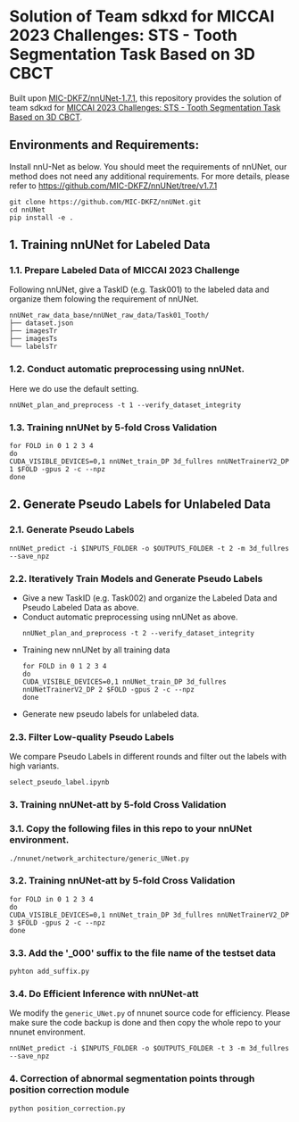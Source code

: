 # Solution of Team sdkxd for MICCAI 2023 Challenges: STS - Tooth Segmentation Task Based on 3D CBCT

Built upon [MIC-DKFZ/nnUNet-1.7.1](https://github.com/MIC-DKFZ/nnUNet/tree/v1.7.1), this repository provides the solution of team sdkxd for [MICCAI 2023 Challenges: STS - Tooth Segmentation Task Based on 3D CBCT](https://tianchi.aliyun.com/competition/entrance/532087/rankingList).

## Environments and Requirements:
Install nnU-Net as below. You should meet the requirements of nnUNet, our method does not need any additional requirements. For more details, please refer to https://github.com/MIC-DKFZ/nnUNet/tree/v1.7.1
```
git clone https://github.com/MIC-DKFZ/nnUNet.git
cd nnUNet
pip install -e .
```

## 1. Training nnUNet for Labeled Data
### 1.1. Prepare Labeled Data of MICCAI 2023 Challenge
Following nnUNet, give a TaskID (e.g. Task001) to the labeled data and organize them folowing the requirement of nnUNet.

    nnUNet_raw_data_base/nnUNet_raw_data/Task01_Tooth/
    ├── dataset.json
    ├── imagesTr
    ├── imagesTs
    └── labelsTr
### 1.2. Conduct automatic preprocessing using nnUNet.
Here we do use the default setting.
```
nnUNet_plan_and_preprocess -t 1 --verify_dataset_integrity
```
### 1.3. Training nnUNet by 5-fold Cross Validation
```
for FOLD in 0 1 2 3 4
do
CUDA_VISIBLE_DEVICES=0,1 nnUNet_train_DP 3d_fullres nnUNetTrainerV2_DP 1 $FOLD -gpus 2 -c --npz
done
```

## 2. Generate Pseudo Labels for Unlabeled Data

### 2.1. Generate Pseudo Labels
```
nnUNet_predict -i $INPUTS_FOLDER -o $OUTPUTS_FOLDER -t 2 -m 3d_fullres --save_npz
```

### 2.2. Iteratively Train Models and Generate Pseudo Labels
- Give a new TaskID (e.g. Task002) and organize the Labeled Data and Pseudo Labeled Data as above.
- Conduct automatic preprocessing using nnUNet as above.
  ```
  nnUNet_plan_and_preprocess -t 2 --verify_dataset_integrity
  ```
- Training new nnUNet by all training data
  ```
  for FOLD in 0 1 2 3 4
  do
  CUDA_VISIBLE_DEVICES=0,1 nnUNet_train_DP 3d_fullres nnUNetTrainerV2_DP 2 $FOLD -gpus 2 -c --npz
  done
  ```
- Generate new pseudo labels for unlabeled data.

### 2.3. Filter Low-quality Pseudo Labels
We compare Pseudo Labels in different rounds and filter out the labels with high variants.
```
select_pseudo_label.ipynb
```

### 3. Training nnUNet-att by 5-fold Cross Validation
### 3.1. Copy the following files in this repo to your nnUNet environment.
```
./nnunet/network_architecture/generic_UNet.py
```
### 3.2. Training nnUNet-att by 5-fold Cross Validation

```
for FOLD in 0 1 2 3 4
do
CUDA_VISIBLE_DEVICES=0,1 nnUNet_train_DP 3d_fullres nnUNetTrainerV2_DP 3 $FOLD -gpus 2 -c --npz
done
```

### 3.3. Add the '_000' suffix to the file name of the testset data

```
pyhton add_suffix.py
```


### 3.4. Do Efficient Inference with nnUNet-att
We modify the `generic_UNet.py` of nnunet source code for efficiency. Please make sure the code backup is done and then copy the whole repo to your nnunet environment.
```
nnUNet_predict -i $INPUTS_FOLDER -o $OUTPUTS_FOLDER -t 3 -m 3d_fullres --save_npz
```

### 4. Correction of abnormal segmentation points through position correction module

```
python position_correction.py
```